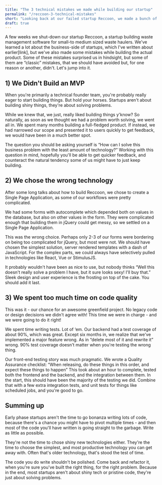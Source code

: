 ```yaml
---
title: "The 3 technical mistakes we made while building our startup"
permalink: "/reccoon-3-technical-mistakes"
short: "Looking back at our failed startup Reccoon, we made a bunch of technical mistakes, that meant we weren't able to execute as succesfully as we'd like. Here are the three major ones."
draft: true
---
```


A few weeks we shut-down our startup Reccoon, a startup building waste
management software for small-to medium sized waste haulers. We've
learned a lot about the business-side of startups, which I've written
about earlier[link], but we've also made some mistakes while building
the actual product. Some of these mistakes surprised us in hindsight,
but some of them are “classic” mistakes, that we should have avoided
but, for one reason or another, didn't. Let's jump into it.

## 1) We Didn't Build an MVP
When you're primarily a technical founder team, you're probably really
eager to start building things. But hold your horses. Startups aren't
about building shiny things, they're about solving problems.

While we knew that, we just, really liked building things y'know? So
naturally, as soon as we thought we had a problem worth solving, we went
all in. We spent many months building a full-fledged product. If
instead, we had narrowed our scope and presented it to users quickly to
get feedback, we would have been in a much better spot.

The question you should be asking yourself is “How can I solve this
business problem with the least amount of technology?” Working with this
question in mind, hopefully you'll be able to get quicker feedback, and
counteract the natural tendency some of us might have to just keep
building.

## 2) We chose the wrong technology
After some long talks about how to build Reccoon, we chose to create a
Single Page Application, as some of our workflows were pretty
complicated.

We had some forms with autocomplete which depended both on values in the
database, but also on other values in the form. They were complicated
enough that building them in jQuery could get messy, so we settled on a
Single Page Application.

This was the wrong choice. Perhaps only 2-3 of our forms were bordering
on being too complicated for jQuery, but most were not. We should have
chosen the simplest solution, server rendered templates with a dash of
JavaScript. For the complex parts, we could always have selectively
pulled in technologies like React, Vue or StimulusJS.

It probably wouldn't have been as nice to use, but nobody thinks “Well
this doesn't really solve a problem I have, but it sure looks sexy! I'll
buy that.” Sleek design and user experience is the frosting on top of
the cake. You should add it last.

## 3) We spent too much time on code quality
This was it - our chance for an awesome greenfield project. No legacy
code or design decisions we didn't agree with! This time we were in
charge - and we were going to do it right!

We spent time writing tests. Lot of ‘em. Our backend had a test coverage
of about 90%, which was great. Except six months in, we realize that
we've implemented a major feature wrong. As in “delete most of it and
rewrite it” wrong. 90% test coverage doesn't matter when you're testing
the wrong thing.


Our front-end testing story was much pragmatic. We wrote a Quality
Assurance checklist: “When releasing, do these things in this order, and
expect these things to happen” This took about an hour to complete,
tested both the frontend and the backend, and the integration between
them. In the start, this should have been the majority of the testing we
did. Combine that with a few extra integration tests, and unit tests for
things like scheduled jobs, and you're good to go.

## Summing up
Early phase startups aren't the time to go bonanza writing lots of code,
because there's a chance you might have to pivot multiple times - and
then most of the code you'll have written is going straight to the
garbage. Write as little as possible.

They're not the time to chose shiny new technologies either. They're the
time to choose the simplest, and most productive technology you can get
away with. Often that's older technology, that's stood the test of time.

The code you do write shouldn't be polished. Come back and refactor it,
when you're sure you've built the right thing, for the right problem.
Because in the end, most startups aren't about shiny tech or pristine
code, they're just about solving problems.

